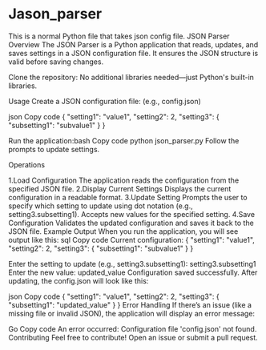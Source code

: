 # Jason_parser
This is a normal Python file that takes json config file. JSON Parser Overview The JSON Parser is a Python application that reads, updates, and saves settings in a JSON configuration file. It ensures the JSON structure is valid before saving changes.

Clone the repository: No additional libraries needed—just Python's built-in libraries.

Usage Create a JSON configuration file: (e.g., config.json)

json Copy code { "setting1": "value1", "setting2": 2, "setting3": { "subsetting1": "subvalue1" } } 

Run the application:bash Copy code python json_parser.py Follow the prompts to update settings.

Operations

1.Load Configuration The application reads the configuration from the specified JSON file.
2.Display Current Settings Displays the current configuration in a readable format.
3.Update Setting Prompts the user to specify which setting to update using dot notation (e.g., setting3.subsetting1). Accepts new values for the specified setting.
4.Save Configuration Validates the updated configuration and saves it back to the JSON file. Example Output When you run the application, you will see output like this:
sql Copy code Current configuration: { "setting1": "value1", "setting2": 2, "setting3": { "subsetting1": "subvalue1" } }

Enter the setting to update (e.g., setting3.subsetting1): setting3.subsetting1 Enter the new value: updated_value Configuration saved successfully. After updating, the config.json will look like this:

json Copy code { "setting1": "value1", "setting2": 2, "setting3": { "subsetting1": "updated_value" } } Error Handling If there’s an issue (like a missing file or invalid JSON), the application will display an error message:

Go Copy code An error occurred: Configuration file 'config.json' not found. Contributing Feel free to contribute! Open an issue or submit a pull request.
